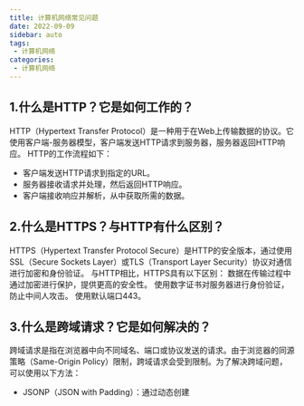 ```yaml
---
title: 计算机网络常见问题
date: 2022-09-09
sidebar: auto
tags: 
 - 计算机网络
categories:
 - 计算机网络
---
```


## 1.什么是HTTP？它是如何工作的？ 
HTTP（Hypertext Transfer Protocol）是一种用于在Web上传输数据的协议。它使用客户端-服务器模型，客户端发送HTTP请求到服务器，服务器返回HTTP响应。
HTTP的工作流程如下：
- 客户端发送HTTP请求到指定的URL。
- 服务器接收请求并处理，然后返回HTTP响应。
- 客户端接收响应并解析，从中获取所需的数据。

## 2.什么是HTTPS？与HTTP有什么区别？ 
HTTPS（Hypertext Transfer Protocol Secure）是HTTP的安全版本，通过使用SSL（Secure Sockets Layer）或TLS（Transport Layer Security）协议对通信进行加密和身份验证。
与HTTP相比，HTTPS具有以下区别：
数据在传输过程中通过加密进行保护，提供更高的安全性。
使用数字证书对服务器进行身份验证，防止中间人攻击。
使用默认端口443。

## 3.什么是跨域请求？它是如何解决的？
跨域请求是指在浏览器中向不同域名、端口或协议发送的请求。由于浏览器的同源策略（Same-Origin Policy）限制，跨域请求会受到限制。为了解决跨域问题，可以使用以下方法：
- JSONP（JSON with Padding）：通过动态创建